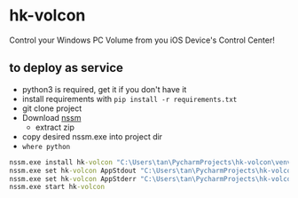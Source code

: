 # hk-volcon

Control your Windows PC Volume from you iOS Device's Control Center!

## to deploy as service
- python3 is required, get it if you don't have it
- install requirements with `pip install -r requirements.txt`
- git clone project
- Download [nssm](https://nssm.cc/download) 
    - extract zip
- copy desired nssm.exe into project dir
- ```where python```

```cmd
nssm.exe install hk-volcon "C:\Users\tan\PycharmProjects\hk-volcon\venv\Scripts\python.exe" "C:\Users\tan\PycharmProjects\hk-volcon\main.py"
nssm.exe set hk-volcon AppStdout "C:\Users\tan\PycharmProjects\hk-volcon\stdout_stderr.log"
nssm.exe set hk-volcon AppStderr "C:\Users\tan\PycharmProjects\hk-volcon\stdout_stderr.log"
nssm.exe start hk-volcon
```
